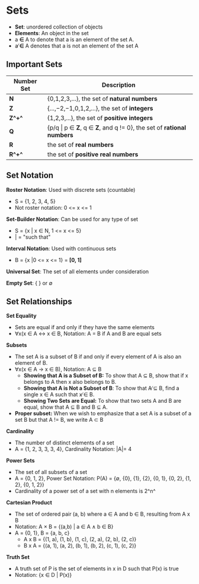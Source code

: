 # Sets

* **Set**: unordered collection of objects
* **Elements**: An object in the set
* a **∈** A to denote that a is an element of the set A.
*  a **̸∈** A denotes that a is not an element of the set A

## Important Sets

| Number Set | Description                                                  |
| ---------- | ------------------------------------------------------------ |
| **N**      | {0,1,2,3,...}, the set of **natural numbers**                |
| **Z**      | {...,−2,−1,0,1,2,...}, the set of **integers**               |
| **Z^+^**   | {1,2,3,...}, the set of **positive integers**                |
| **Q**      | {p/q \| p ∈ **Z**, q ∈ **Z**, and q != 0}, the set of **rational numbers** |
| **R**      | the set of **real numbers**                                  |
| **R^+^**   | the set of **positive real numbers**                         |

## Set Notation

**Roster Notation**: Used with discrete sets (countable)

* S = {1, 2, 3, 4, 5}
* Not roster notation: 0 <= x <= 1

**Set-Builder Notation**: Can be used for any type of set

* S = {x | x ∈ N, 1 <= x <= 5}
* | = "such that"

**Interval Notation**: Used with continuous sets

* B = {x |0 <= x <= 1} = **[0, 1]**

**Universal Set**: The set of all elements under consideration

**Empty Set**: { } or ∅



## Set Relationships

**Set Equality**

* Sets are equal if and only if they have the same elements
* ∀x(x ∈ A ↔ x ∈ B, Notation: A = B if A and B are equal sets

**Subsets**

* The set A is a subset of B if and only if every element of A is also an element of B. 
* ∀x(x ∈ A → x ∈ B), Notation: A ⊆ B
  * **Showing that A is a Subset of B:** To show that A ⊆ B, show that if x belongs to A then x also belongs to B.
  * **Showing that A is Not a Subset of B**: To show that A ̸⊆ B, find a single x ∈ A such that
    x ̸∈ B.
  * **Showing Two Sets are Equal:** To show that two sets A and B are equal, show that A ⊆ B and B ⊆ A.
* **Proper subset:** When we wish to emphasize that a set A is a subset of a set B but that A != B, we write A ⊂ B

**Cardinality**

* The number of distinct elements of a set
* A = {1, 2, 3, 3, 3, 4}, Cardinality Notation: |A|= 4

**Power Sets**

* The set of all subsets of a set
* A = {0, 1, 2}, Power Set Notation: P(A) = {∅, {0}, {1}, {2}, {0, 1}, {0, 2}, {1, 2}, {0, 1, 2}}
* Cardinality of a power set of a set with n elements is 2^n^

**Cartesian Product**

* The set of ordered pair (a, b) where a ∈ A and b ∈ B, resulting from A x B
* Notation: A × B = {(a,b) | a ∈ A ∧ b ∈ B}
* A = {0, 1}, B = {a, b, c}
  * A x B =  {(1, a), (1, b), (1, c), (2, a), (2, b), (2, c)}
  * B x A =  {(a, 1), (a, 2), (b, 1), (b, 2), (c, 1), (c, 2)}

**Truth Set**

* A truth set of P is the set of elements in x in D such that P(x) is true
* Notation: {x ∈ D | P(x)}











